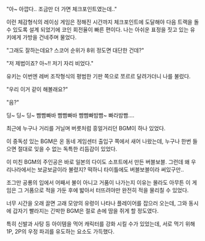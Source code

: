 "아~ 아깝다.. 조금만 더 가면 체크포인트였는데.."

이런 체감형식의 레이싱 게임은 정해진 시간까지 체크포인트에 도달해야 다음 트랙을 돌수 있도록 설계 되었기에 코인 회전율이 빠른 편이다. 나는 아쉬운 표정을 짓고 있는 유키에게 가방을 건네주며 물었다.

"그래도 잘하는데요? 스코어 순위가 8위 정도면 대단한 건데?"

"저 제법이죠? 아~!! 저기 자리 비었다."

유키는 이번엔 레버 조작형식의 평범한 기판 쪽으로 쪼르르 달려가더니 나를 불렀다.

"우리 이거 같이 해볼래요?"

"음?"

딩~ 딩~ 딩~ 빰빰빠바 빰빰빠바 빰빰빠밤빰~ 빠라밤빰....

최근에 누구나 거리를 거닐며 버릇처럼 흥얼거리던 BGM이 하나 있었다.

이 중독성 있는 BGM은 온 동네 게임센터 출입구 쪽에서 새어 나왔는데, 누구나 한번 들으면 절대로 잊을 수 없는 독특한 리듬감이 있었다.

이 미친 BGM의 주인공은 바로 일본의 다이도 소프트에서 만든 버블보블. 그런데 왜 우리나라에서는 보글보글이라 불렸지? 떡하니 타이틀에도 버블보블이라 써있구만..

조그만 공룡의 입에서 어째서 불이 아니고 거품이 나가는지 이유는 몰라도 아무튼 이 게임은 그 거품으로 적을 가둔 후에 밟아서 터뜨려야만 완전히 적을 물리칠 수 있었다.

너무 시간을 오래 끌면 고래 모양의 유령이 나타나 플레이어를 잡으러 오는데, 그와 동시에 갑자기 빨라지는 긴박한 BGM은 절로 손에 땀을 쥐게 할 정도였다.

특히 신발과 사탕 등 아이템을 먹어 캐릭터를 강화 시킬 수가 있었는데, 서로 먹기 위해 1P, 2P의 우정 파괴를 유도하는 요소도 가득했다.